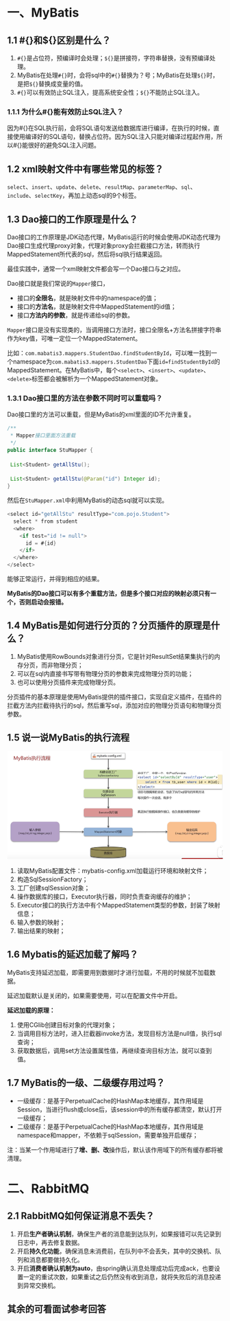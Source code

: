 # 一、MyBatis

## 1.1 #{}和${}区别是什么？

1. `#{}`是占位符，预编译时会处理；`${}`是拼接符，字符串替换，没有预编译处理。
2. MyBatis在处理`#{}`时，会将sql中的`#{}`替换为？号；MyBatis在处理`${}`时，是把`${}`替换成变量的值。
3. `#{}`可以有效防止SQL注入，提高系统安全性；`${}`不能防止SQL注入。

### 1.1.1 为什么#{}能有效防止SQL注入？

因为#{}在SQL执行前，会将SQL语句发送给数据库进行编译，在执行的时候，直接使用编译好的SQL语句，替换占位符。因为SQL注入只能对编译过程起作用，所以#{}能很好的避免SQL注入问题。

## 1.2 xml映射文件中有哪些常见的标签？

`select`、`insert`、`update`、`delete`、`resultMap`、`parameterMap`、`sql`、`include`、`selectKey`，再加上动态sql的9个标签。

## 1.3 Dao接口的工作原理是什么？

Dao接口的工作原理是JDK动态代理，MyBatis运行的时候会使用JDK动态代理为Dao接口生成代理proxy对象，代理对象proxy会拦截接口方法，转而执行MappedStatement所代表的sql，然后将sql执行结果返回。

最佳实践中，通常一个xml映射文件都会写一个Dao接口与之对应。

Dao接口就是我们常说的`Mapper`接口，

- 接口的**全限名**，就是映射文件中的namespace的值；
- 接口的**方法名**，就是映射文件中MappedStatement的id值；
- 接口**方法内的参数**，就是传递给sql的参数。

`Mapper`接口是没有实现类的，当调用接口方法时，接口全限名+方法名拼接字符串作为key值，可唯一定位一个MappedStatement。

比如：`com.mabatis3.mappers.StudentDao.findStudentById`，可以唯一找到一个namespace为`com.mabatis3.mappers.StudentDao`下面`id=findStudentById`的MappedStatement。在MyBatis中，每个`<select>`、`<insert>`、`<update>`、`<delete>`标签都会被解析为一个MappedStatement对象。

### 1.3.1 Dao接口里的方法在参数不同时可以重载吗？

Dao接口里的方法可以重载，但是MyBatis的xml里面的ID不允许重复。

```java
/**
 * Mapper接口里面方法重载
 */
public interface StuMapper {

 List<Student> getAllStu();

 List<Student> getAllStu(@Param("id") Integer id);
}
```

然后在`StuMapper.xml`中利用MyBatis的动态sql就可以实现。

```java
<select id="getAllStu" resultType="com.pojo.Student">
  select * from student
  <where>
    <if test="id != null">
      id = #{id}
    </if>
  </where>
</select>
```

能够正常运行，并得到相应的结果。

**MyBatis的Dao接口可以有多个重载方法，但是多个接口对应的映射必须只有一个，否则启动会报错。**

## 1.4 MyBatis是如何进行分页的？分页插件的原理是什么？

1. MyBatis使用RowBounds对象进行分页，它是针对ResultSet结果集执行的内存分页，而非物理分页；
2. 可以在sql内直接书写带有物理分页的参数来完成物理分页的功能；
3. 也可以使用分页插件来完成物理分页。

分页插件的基本原理是使用MyBatis提供的插件接口，实现自定义插件，在插件的拦截方法内拦截待执行的sql，然后重写sql，添加对应的物理分页语句和物理分页参数。

## 1.5 说一说MyBatis的执行流程

![image-20230624161725775](pictures\image-20230624161725775.png)

1. 读取MyBatis配置文件：mybatis-config.xml加载运行环境和映射文件；
2. 构造SqlSessionFactory；
3. 工厂创建sqlSession对象；
4. 操作数据库的接口，Executor执行器，同时负责查询缓存的维护；
5. Executor接口的执行方法中有个MappedStatement类型的参数，封装了映射信息；
6. 输入参数的映射；
7. 输出结果的映射；

## 1.6 Mybatis的延迟加载了解吗？

MyBatis支持延迟加载，即需要用到数据时才进行加载，不用的时候就不加载数据。

延迟加载默认是关闭的，如果需要使用，可以在配置文件中开启。

**延迟加载的原理：**

1. 使用CGlib创建目标对象的代理对象；
2. 当调用目标方法时，进入拦截器invoke方法，发现目标方法是null值，执行sql查询；
3. 获取数据后，调用set方法设置属性值，再继续查询目标方法，就可以查到值。

## 1.7 MyBatis的一级、二级缓存用过吗？

- 一级缓存：是基于PerpetualCache的HashMap本地缓存，其作用域是Session，当进行flush或close后，该session中的所有缓存都清空，默认打开一级缓存；
- 二级缓存：是基于PerpetualCache的HashMap本地缓存，其作用域是namespace和mapper，不依赖于sqlSession，需要单独开启缓存；

注：当某一个作用域进行了**增、删、改**操作后，默认该作用域下的所有缓存都将被清理。

# 二、RabbitMQ

## 2.1 RabbitMQ如何保证消息不丢失？

1. 开启**生产者确认机制**，确保生产者的消息能到达队列，如果报错可以先记录到日志中，再去修复数据。
2. 开启**持久化功能**，确保消息未消费前，在队列中不会丢失，其中的交换机、队列和消息都要做持久化。
3. 开启**消费者确认机制为auto**，由spring确认消息处理成功后完成ack，也要设置一定的重试次数，如果重试之后仍然没有收到消息，就将失败后的消息投递到异常交换机。

## 其余的可看面试参考回答

